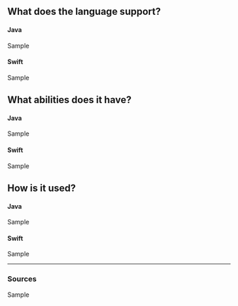 ## What does the language support?
#### Java
Sample
#### Swift
Sample

## What abilities does it have?
#### Java
Sample
#### Swift
Sample

## How is it used?
#### Java
Sample
#### Swift
Sample

----

### Sources
Sample
